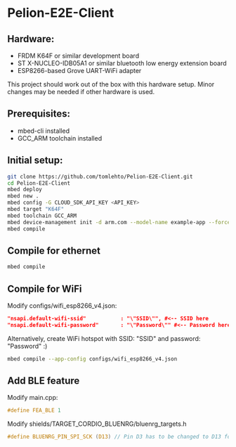 # Pelion-E2E-Client

## Hardware:
* FRDM K64F or similar development board
* ST X-NUCLEO-IDB05A1 or similar bluetooth low energy extension board
* ESP8266-based Grove UART-WiFi adapter

This project should work out of the box with this hardware setup. Minor changes may be needed if other hardware is used.
## Prerequisites:
* mbed-cli installed
* GCC_ARM toolchain installed
## Initial setup:
```bash
git clone https://github.com/tomlehto/Pelion-E2E-Client.git
cd Pelion-E2E-Client
mbed deploy
mbed new .
mbed config -G CLOUD_SDK_API_KEY <API_KEY>
mbed target "K64F"
mbed toolchain GCC_ARM
mbed device-management init -d arm.com --model-name example-app --force -q
mbed compile
```
## Compile for ethernet
```bash
mbed compile
```
## Compile for WiFi
Modify configs/wifi_esp8266_v4.json:
```json
"nsapi.default-wifi-ssid"           : "\"SSID\"", #<-- SSID here
"nsapi.default-wifi-password"       : "\"Password\"" #<-- Password here
```
Alternatively, create WiFi hotspot with SSID: "SSID" and password: "Password" :)
```bash
mbed compile --app-config configs/wifi_esp8266_v4.json
```
## Add BLE feature
Modify main.cpp:
```c
#define FEA_BLE 1
```
Modify shields/TARGET_CORDIO_BLUENRG/bluenrg_targets.h
```c
#define BLUENRG_PIN_SPI_SCK (D13) // Pin D3 has to be changed to D13 for Arduino shield pinout compatibility
```
